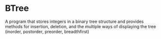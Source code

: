 # BTree
A program that stores integers in a binary tree structure and provides methods for insertion, deletion, and the multiple ways of displaying the tree (inorder, postorder, preorder, breadthfirst)
